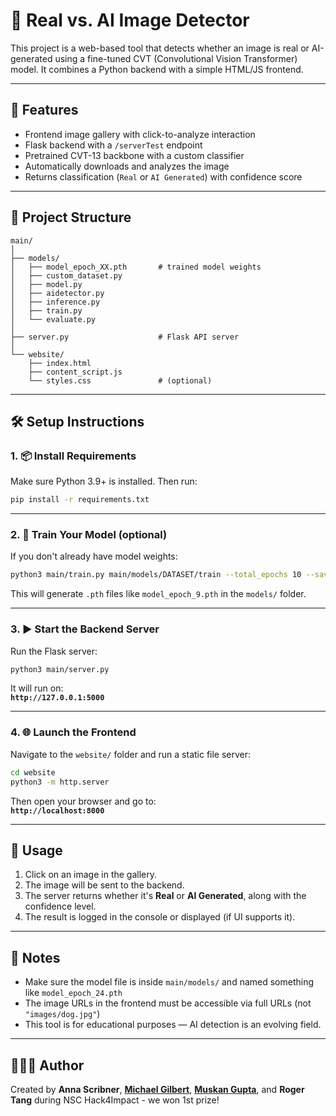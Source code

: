 # 🧠 Real vs. AI Image Detector

This project is a web-based tool that detects whether an image is real or AI-generated using a fine-tuned CVT (Convolutional Vision Transformer) model. It combines a Python backend with a simple HTML/JS frontend.

---

## 🚀 Features

- Frontend image gallery with click-to-analyze interaction
- Flask backend with a `/serverTest` endpoint
- Pretrained CVT-13 backbone with a custom classifier
- Automatically downloads and analyzes the image
- Returns classification (`Real` or `AI Generated`) with confidence score

---

## 📁 Project Structure

```
main/
│
├── models/
│   ├── model_epoch_XX.pth       # trained model weights
│   ├── custom_dataset.py
│   ├── model.py
│   ├── aidetector.py
│   ├── inference.py
│   ├── train.py
│   └── evaluate.py
│
├── server.py                    # Flask API server
│
└── website/
    ├── index.html
    ├── content_script.js
    └── styles.css               # (optional)
```

---

## 🛠️ Setup Instructions

### 1. 📦 Install Requirements

Make sure Python 3.9+ is installed. Then run:

```bash
pip install -r requirements.txt
```

---

### 2. 🧠 Train Your Model (optional)

If you don't already have model weights:

```bash
python3 main/train.py main/models/DATASET/train --total_epochs 10 --save_path main/models
```

This will generate `.pth` files like `model_epoch_9.pth` in the `models/` folder.

---

### 3. ▶️ Start the Backend Server

Run the Flask server:

```bash
python3 main/server.py
```

It will run on:  
**`http://127.0.0.1:5000`**

---

### 4. 🌐 Launch the Frontend

Navigate to the `website/` folder and run a static file server:

```bash
cd website
python3 -m http.server
```

Then open your browser and go to:  
**`http://localhost:8000`**

---

## 📸 Usage

1. Click on an image in the gallery.
2. The image will be sent to the backend.
3. The server returns whether it's **Real** or **AI Generated**, along with the confidence level.
4. The result is logged in the console or displayed (if UI supports it).

---

## 📌 Notes

- Make sure the model file is inside `main/models/` and named something like `model_epoch_24.pth`
- The image URLs in the frontend must be accessible via full URLs (not `"images/dog.jpg"`)
- This tool is for educational purposes — AI detection is an evolving field.

---

## 👩🏻‍💻 Author

Created by **Anna Scribner**, **[Michael Gilbert](https://github.com/mjgilbert20)**, **[Muskan Gupta](https://github.com/gmuskan95)**, and **Roger Tang** during NSC Hack4Impact - we won 1st prize!
